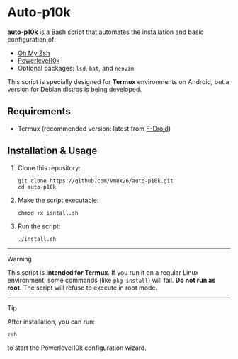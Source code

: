 # Auto-p10k

**auto-p10k** is a Bash script that automates the installation and basic configuration of:
- [Oh My Zsh](https://ohmyz.sh/)
- [Powerlevel10k](https://github.com/romkatv/powerlevel10k)
- Optional packages: `lsd`, `bat`, and `neovim` 

This script is specially designed for **Termux** environments on Android, but a version for Debian distros is being developed.



## Requirements
- Termux (recommended version: latest from [F-Droid](https://f-droid.org/en/packages/com.termux/))


## Installation & Usage

1. Clone this repository:
   ```
   git clone https://github.com/Vmex26/auto-p10k.git
   cd auto-p10k
   ```

2. Make the script executable:
   ```
   chmod +x isntall.sh
   ```

3. Run the script:
   ```
   ./install.sh
   ```

---

> [!WARNING]
> This script is **intended for Termux**. If you run it on a regular Linux environment, some commands (like `pkg install`) will fail.
> **Do not run as root**. The script will refuse to execute in root mode.

---

> [!TIP]
> After installation, you can run:
>  ```
>  zsh
>  ```
>  to start the Powerlevel10k configuration wizard.
      

